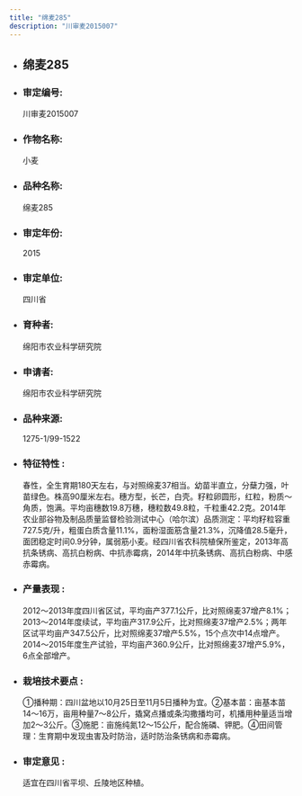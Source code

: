 ```yaml
---
title: "绵麦285"
description: "川审麦2015007"
---
```

* ## 绵麦285
* ###  审定编号:  
   川审麦2015007

*  ### 作物名称:  
   小麦

*   ###  品种名称: 
    绵麦285

*   ### 审定年份: 
    2015

*   ### 审定单位:  
    四川省

*   ### 育种者:  
    绵阳市农业科学研究院

*   ### 申请者:  
    绵阳市农业科学研究院

*   ### 品种来源:  
    1275-1/99-1522

*   ### 特征特性 : 
    春性，全生育期180天左右，与对照绵麦37相当。幼苗半直立，分蘖力强，叶苗绿色。株高90厘米左右。穗方型，长芒，白壳。籽粒卵圆形，红粒，粉质～角质，饱满。平均亩穗数19.8万穗，穗粒数49.8粒，千粒重42.2克。2014年农业部谷物及制品质量监督检验测试中心（哈尔滨）品质测定：平均籽粒容重727.5克/升，粗蛋白质含量11.1%，面粉湿面筋含量21.3%，沉降值28.5毫升，面团稳定时间0.9分钟，属弱筋小麦。经四川省农科院植保所鉴定，2013年高抗条锈病、高抗白粉病、中抗赤霉病，2014年中抗条锈病、高抗白粉病、中感赤霉病。

*   ### 产量表现 : 
    2012～2013年度四川省区试，平均亩产377.1公斤，比对照绵麦37增产8.1%；2013～2014年度续试，平均亩产317.9公斤，比对照绵麦37增产2.5%；两年区试平均亩产347.5公斤，比对照绵麦37增产5.5%，15个点次中14点增产。2014～2015年度生产试验，平均亩产360.9公斤，比对照绵麦37增产5.9%，6点全部增产。

*   ### 栽培技术要点 : 
    ①播种期：四川盆地以10月25日至11月5日播种为宜。②基本苗：亩基本苗14～16万，亩用种量7～8公斤，撬窝点播或条沟撒播均可，机播用种量适当增加2～3公斤。③施肥：亩施纯氮12～15公斤，配合施磷、钾肥。④田间管理：生育期中发现虫害及时防治，适时防治条锈病和赤霉病。

*   ### 审定意见 : 
    适宜在四川省平坝、丘陵地区种植。
